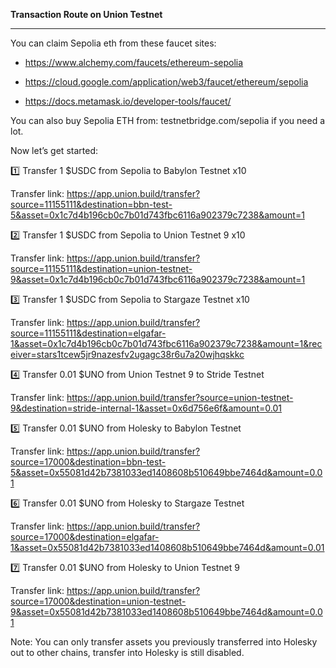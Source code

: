 **Transaction Route on Union Testnet**

---




You can claim Sepolia eth from these faucet sites: 

- https://www.alchemy.com/faucets/ethereum-sepolia

- https://cloud.google.com/application/web3/faucet/ethereum/sepolia

- https://docs.metamask.io/developer-tools/faucet/

You can also buy Sepolia ETH from: testnetbridge.com/sepolia if you need a lot.

 Now let’s get started:

1️⃣ Transfer 1 $USDC from Sepolia to Babylon Testnet x10

Transfer link: https://app.union.build/transfer?source=11155111&destination=bbn-test-5&asset=0x1c7d4b196cb0c7b01d743fbc6116a902379c7238&amount=1

2️⃣ Transfer 1 $USDC from Sepolia to Union Testnet 9 x10

Transfer link: https://app.union.build/transfer?source=11155111&destination=union-testnet-9&asset=0x1c7d4b196cb0c7b01d743fbc6116a902379c7238&amount=1

3️⃣ Transfer 1 $USDC from Sepolia to Stargaze Testnet x10 

Transfer link: https://app.union.build/transfer?source=11155111&destination=elgafar-1&asset=0x1c7d4b196cb0c7b01d743fbc6116a902379c7238&amount=1&receiver=stars1tcew5jr9nazesfv2ugagc38r6u7a20wjhqskkc

4️⃣ Transfer 0.01 $UNO from Union Testnet 9 to Stride Testnet

Transfer link: https://app.union.build/transfer?source=union-testnet-9&destination=stride-internal-1&asset=0x6d756e6f&amount=0.01

5️⃣ Transfer 0.01 $UNO from Holesky to Babylon Testnet

Transfer link: https://app.union.build/transfer?source=17000&destination=bbn-test-5&asset=0x55081d42b7381033ed1408608b510649bbe7464d&amount=0.01

6️⃣ Transfer 0.01 $UNO from Holesky to Stargaze Testnet

Transfer link: https://app.union.build/transfer?source=17000&destination=elgafar-1&asset=0x55081d42b7381033ed1408608b510649bbe7464d&amount=0.01

7️⃣ Transfer 0.01 $UNO from Holesky to Union Testnet 9

Transfer link: https://app.union.build/transfer?source=17000&destination=union-testnet-9&asset=0x55081d42b7381033ed1408608b510649bbe7464d&amount=0.01

Note: You can only transfer assets you previously transferred into Holesky out to other chains, transfer into Holesky is still disabled.
